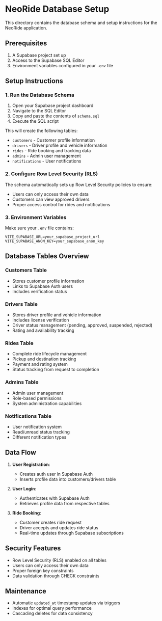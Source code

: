 # NeoRide Database Setup

This directory contains the database schema and setup instructions for the NeoRide application.

## Prerequisites

1. A Supabase project set up
2. Access to the Supabase SQL Editor
3. Environment variables configured in your `.env` file

## Setup Instructions

### 1. Run the Database Schema

1. Open your Supabase project dashboard
2. Navigate to the SQL Editor
3. Copy and paste the contents of `schema.sql`
4. Execute the SQL script

This will create the following tables:
- `customers` - Customer profile information
- `drivers` - Driver profile and vehicle information
- `rides` - Ride booking and tracking data
- `admins` - Admin user management
- `notifications` - User notifications

### 2. Configure Row Level Security (RLS)

The schema automatically sets up Row Level Security policies to ensure:
- Users can only access their own data
- Customers can view approved drivers
- Proper access control for rides and notifications

### 3. Environment Variables

Make sure your `.env` file contains:
```
VITE_SUPABASE_URL=your_supabase_project_url
VITE_SUPABASE_ANON_KEY=your_supabase_anon_key
```

## Database Tables Overview

### Customers Table
- Stores customer profile information
- Links to Supabase Auth users
- Includes verification status

### Drivers Table
- Stores driver profile and vehicle information
- Includes license verification
- Driver status management (pending, approved, suspended, rejected)
- Rating and availability tracking

### Rides Table
- Complete ride lifecycle management
- Pickup and destination tracking
- Payment and rating system
- Status tracking from request to completion

### Admins Table
- Admin user management
- Role-based permissions
- System administration capabilities

### Notifications Table
- User notification system
- Read/unread status tracking
- Different notification types

## Data Flow

1. **User Registration**: 
   - Creates auth user in Supabase Auth
   - Inserts profile data into customers/drivers table

2. **User Login**:
   - Authenticates with Supabase Auth
   - Retrieves profile data from respective tables

3. **Ride Booking**:
   - Customer creates ride request
   - Driver accepts and updates ride status
   - Real-time updates through Supabase subscriptions

## Security Features

- Row Level Security (RLS) enabled on all tables
- Users can only access their own data
- Proper foreign key constraints
- Data validation through CHECK constraints

## Maintenance

- Automatic `updated_at` timestamp updates via triggers
- Indexes for optimal query performance
- Cascading deletes for data consistency